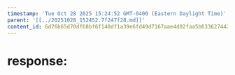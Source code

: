 ```yaml
---
timestamp: 'Tue Oct 28 2025 15:24:52 GMT-0400 (Eastern Daylight Time)'
parent: '[[../20251028_152452.7f247f28.md]]'
content_id: 6d76b65d70df68bf6f140df1a39e6fd49d7167aae4d02faa5b63362744266256
---
```


# response:
